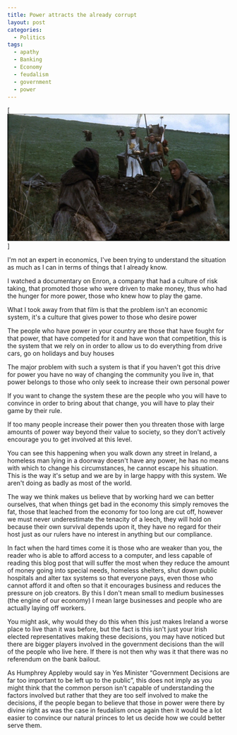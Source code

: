 ```yaml
---
title: Power attracts the already corrupt
layout: post
categories:
  - Politics
tags:
  - apathy
  - Banking
  - Economy
  - feudalism
  - government
  - power
---
```

[![](/assets/images/2011/11/mphg-peasants.png "mphg-peasants")]

I'm not an expert in economics, I've been trying to understand the situation as much as I can in terms of things that I already know.

I watched a documentary on Enron, a company that had a culture of risk taking, that promoted those who were driven to make money, thus who had the hunger for more power, those who knew how to play the game.

What I took away from that film is that the problem isn't an economic system, it's a culture that gives power to those who desire power
<!-- more -->

The people who have power in your country are those that have fought for that power, that have competed for it and have won that competition, this is the system that we rely on in order to allow us to do everything from drive cars, go on holidays and buy houses

The major problem with such a system is that if you haven't got this drive for power you have no way of changing the community you live in, that power belongs to those who only seek to increase their own personal power

If you want to change the system these are the people who you will have to convince in order to bring about that change, you will have to play their game by their rule.

If too many people increase their power then you threaten those with large amounts of power way beyond their value to society, so they don't actively encourage you to get involved at this level.

You can see this happening when you walk down any street in Ireland, a homeless man lying in a doorway doesn't have any power, he has no means with which to change his circumstances, he cannot escape his situation. This is the way it's setup and we are by in large happy with this system. We aren't doing as badly as most of the world.

The way we think makes us believe that by working hard we can better ourselves, that when things get bad in the economy this simply removes the fat, those that leached from the economy for too long are cut off, however we must never underestimate the tenacity of a leech, they will hold on because their own survival depends upon it, they have no regard for their host just as our rulers have no interest in anything but our compliance.

In fact when the hard times come it is those who are weaker than you, the reader who is able to afford access to a computer, and less capable of reading this blog post that will suffer the most when they reduce the amount of money going into special needs, homeless shelters, shut down public hospitals and alter tax systems so that everyone pays, even those who cannot afford it and often so that it encourages business and reduces the pressure on job creators. By this I don't mean small to medium businesses (the engine of our economy) I mean large businesses and people who are actually laying off workers.

You might ask, why would they do this when this just makes Ireland a worse place to live than it was before, but the fact is this isn't just your Irish elected representatives making these decisions, you may have noticed but there are bigger players involved in the government decisions than the will of the people who live here. If there is not then why was it that there was no referendum on the bank bailout.

As Humphrey Appleby would say in Yes Minister “Government Decisions are far too important to be left up to the public”, this does not imply as you might think that the common person isn't capable of understanding the factors involved but rather that they are too self involved to make the decisions, if the people began to believe that those in power were there by divine right as was the case in feudalism once again then it would be a lot easier to convince our natural princes to let us decide how we could better serve them.

 [1]: /assets/images/2011/11/mphg-peasants.png